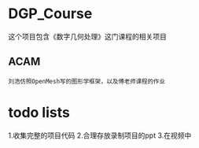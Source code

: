 # DGP_Course
 这个项目包含《数字几何处理》这门课程的相关项目

## ACAM
    刘浩仿照OpenMesh写的图形学框架，以及傅老师课程的作业

# todo lists
1.收集完整的项目代码
2.合理存放录制项目的ppt
3.在视频中